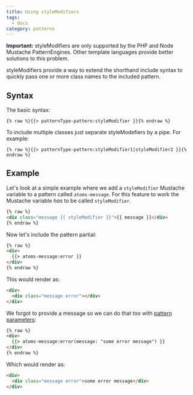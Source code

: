 ```yaml
---
title: Using styleModifiers
tags:
  - docs
category: patterns
---
```


**Important:** styleModifiers are only supported by the PHP and Node Mustache PatternEngines. Other template languages provide better solutions to this problem.

styleModifiers provide a way to extend the shorthand include syntax to quickly pass one or more class names to the included pattern.

## Syntax

The basic syntax:

    {% raw %}{{> patternType-pattern:styleModifier }}{% endraw %}

To include multiple classes just separate styleModefiers by a pipe. For example:

    {% raw %}{{> patternType-pattern:styleModifier1|styleModifier2 }}{% endraw %}

## Example

Let's look at a simple example where we add a `styleModifier` Mustache variable to a pattern called `atoms-message`. For this feature to work the Mustache variable _has_ to be called `styleModifier`.

```html
{% raw %}
<div class="message {{ styleModifier }}">{{ message }}</div>
{% endraw %}
```

Now let's include the pattern partial:

```html
{% raw %}
<div>
  {{> atoms-message:error }}
</div>
{% endraw %}
```

This would render as:

```html
<div>
  <div class="message error"></div>
</div>
```

We forgot to provide a message so we can do that too with [pattern parameters](/docs/pattern-parameters.html):

```html
{% raw %}
<div>
  {{> atoms-message:error(message: "some error message") }}
</div>
{% endraw %}
```

Which would render as:

```html
<div>
  <div class="message error">some error message</div>
</div>
```
